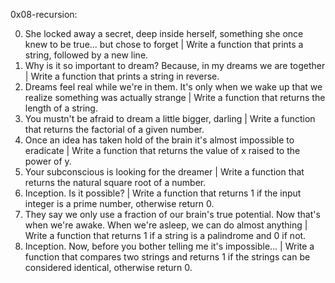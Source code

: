 0x08-recursion:

0. She locked away a secret, deep inside herself, something she once knew to be true... but chose to forget | Write a function that prints a string, followed by a new line.
1. Why is it so important to dream? Because, in my dreams we are together | Write a function that prints a string in reverse.
2. Dreams feel real while we're in them. It's only when we wake up that we realize something was actually strange | Write a function that returns the length of a string.
3. You mustn't be afraid to dream a little bigger, darling | Write a function that returns the factorial of a given number.
4. Once an idea has taken hold of the brain it's almost impossible to eradicate | Write a function that returns the value of x raised to the power of y.
5. Your subconscious is looking for the dreamer | Write a function that returns the natural square root of a number.
6. Inception. Is it possible? | Write a function that returns 1 if the input integer is a prime number, otherwise return 0.
7. They say we only use a fraction of our brain's true potential. Now that's when we're awake. When we're asleep, we can do almost anything | Write a function that returns 1 if a string is a palindrome and 0 if not.
8. Inception. Now, before you bother telling me it's impossible... | Write a function that compares two strings and returns 1 if the strings can be considered identical, otherwise return 0.
